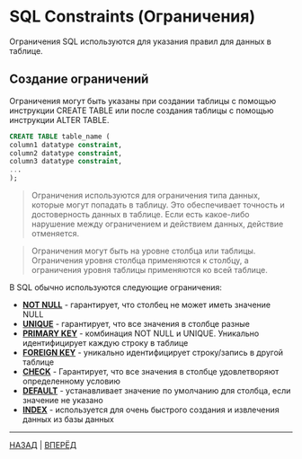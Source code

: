 # SQL Constraints (Ограничения)


Ограничения SQL используются для указания правил для данных в таблице.

## Создание ограничений

Ограничения могут быть указаны при создании таблицы с помощью инструкции CREATE TABLE или после создания таблицы с помощью инструкции ALTER TABLE.

``` SQL
CREATE TABLE table_name (
column1 datatype constraint,
column2 datatype constraint,
column3 datatype constraint,
...
);
```

> Ограничения используются для ограничения типа данных, которые могут попадать в таблицу. Это обеспечивает точность и достоверность данных в таблице. Если есть какое-либо нарушение между ограничением и действием данных, действие отменяется.

> Ограничения могут быть на уровне столбца или таблицы. Ограничения уровня столбца применяются к столбцу, а ограничения уровня таблицы применяются ко всей таблице.

В SQL обычно используются следующие ограничения:

-   **[NOT NULL](/SQL_DATABASE/SQL_NOT_NULL.md)**  - гарантирует, что столбец не может иметь значение NULL
-   **[UNIQUE](/SQL_DATABASE/SQL_UNIQUE.md)**  - гарантирует, что все значения в столбце разные
-   **[PRIMARY KEY](/SQL_DATABASE/SQL_PRIMARY_KEY.md)**  - комбинация NOT NULL и UNIQUE. Уникально идентифицирует каждую строку в таблице
-   **[FOREIGN KEY](/SQL_DATABASE/SQL_FOREIGN_KEY.md)**  - уникально идентифицирует строку/запись в другой таблице
-   **[CHECK](/SQL_DATABASE/SQL_CHECK.md)**  - Гарантирует, что все значения в столбце удовлетворяют определенному условию
-   **[DEFAULT](/SQL_DATABASE/SQL_DEFAULT.md)**  - устанавливает значение по умолчанию для столбца, если значение не указано
-   **[INDEX](/SQL_DATABASE/SQL_CREATE_INDEX.md)**  - используется для очень быстрого создания и извлечения данных из базы данных

---

[НАЗАД](/SQL_DATABASE/SQL_ALTER_TABLE.md)  | [ВПЕРЁД](/SQL_DATABASE/SQL_NOT_NULL.md)

